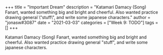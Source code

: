 +++
title = "Important Dream"
description = "Katamari Damacy (Song) Fanart, wanted something big and bright and cheerful. Also wanted practice drawing general \\"stuff\\", and write some japanese characters."
author = "jonasw#3087"
date = "2021-03-03"
categories = ["Week 9: TODO"]
tags = []
+++

Katamari Damacy (Song) Fanart, wanted something big and bright and cheerful. Also wanted practice drawing general "stuff", and write some japanese characters.
